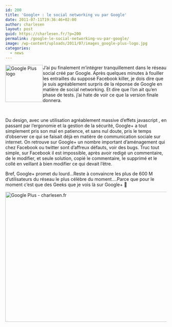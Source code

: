 ```yaml
---
id: 200
title: 'Google+ : le social networking vu par Google'
date: 2011-07-11T19:36:46+02:00
author: charlesen
layout: post
guid: https://charlesen.fr/?p=200
permalink: /google-le-social-networking-vu-par-google/
image: /wp-content/uploads/2011/07/images_google-plus-logo.jpg
categories:
  - news
---
```

<img loading="lazy" class=" alignleft size-full wp-image-198" style="float: left;" title="Google Plus logo" src="https://charlesen.fr/wp-content/uploads/2011/07/images_google-plus-logo.jpg" alt="Google Plus logo" width="117" height="116" srcset="https://charlesen.fr/wp-content/uploads/2011/07/images_google-plus-logo.jpg 221w, https://charlesen.fr/wp-content/uploads/2011/07/images_google-plus-logo-150x150.jpg 150w" sizes="(max-width: 117px) 100vw, 117px" />J&rsquo;ai pu finalement m&rsquo;intégrer tranquillement dans le réseau social créé par Google. Après quelques minutes à fouiller les entrailles du supposé Facebook killer, je dois dire que je suis agréablement surpris de la réponse de Google en matière de social networking. Et dire que l&rsquo;on ait qu&rsquo;en phase de tests. j&rsquo;ai hate de voir ce que la version finale donnera.

<!--more-->

 

Du design, avec une utilisation agréablement massive d&rsquo;effets javascript , en passant par l&rsquo;ergonomie et la gestion de la sécurité, Google+ a tout simplement pris son mal en patience, et sans nul doute, pris le temps d&rsquo;observer ce qui se faisait déjà en matière de communication sociale sur internet. On retrouve sur Google+ un nombre important d&rsquo;aménagement qui chez Facebook ou twitter sont d&rsquo;affreux défauts, voir des bugs. Truc tout simple, sur Facebook il est impossible, après avoir redigé un commentaire, de le modifier, et seule solution, copié le commentaire, le supprimé et le collé en veillant à bien modifier ce qui devait l&rsquo;être.

Bref, Google+ promet du lourd&#8230;Reste à convaincre les plus de 600 M d&rsquo;utilisateurs du réseau le plus célèbre du moment&#8230;.Parce que pour le moment c&rsquo;est que des Geeks que je vois là sur Google+ 🙂

<img loading="lazy" class=" size-full wp-image-199" style="display: block; margin-left: auto; margin-right: auto;" title="Google Plus - charlesen.fr" src="https://charlesen.fr/wp-content/uploads/2011/07/images_google.png" alt="Google Plus - charlesen.fr" width="650" height="406" srcset="https://charlesen.fr/wp-content/uploads/2011/07/images_google.png 650w, https://charlesen.fr/wp-content/uploads/2011/07/images_google-300x187.png 300w" sizes="(max-width: 650px) 100vw, 650px" />